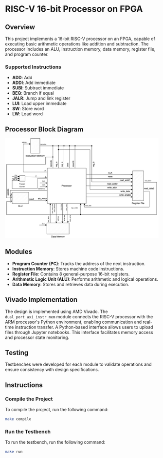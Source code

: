 # RISC-V 16-bit Processor on FPGA

## Overview
This project implements a 16-bit RISC-V processor on an FPGA, capable of executing basic arithmetic operations like addition and subtraction. The processor includes an ALU, instruction memory, data memory, register file, and program counter.

### Supported Instructions
- **ADD**: Add
- **ADDI**: Add immediate
- **SUBI**: Subtract immediate
- **BEQ**: Branch if equal
- **JALR**: Jump and link register
- **LUI**: Load upper immediate
- **SW**: Store word
- **LW**: Load word

## Processor Block Diagram
![Processor Block Diagram](Images%20of%20components/Untitled%20Diagram.svg)

## Modules
- **Program Counter (PC)**: Tracks the address of the next instruction.
- **Instruction Memory**: Stores machine code instructions.
- **Register File**: Contains 8 general-purpose 16-bit registers.
- **Arithmetic Logic Unit (ALU)**: Performs arithmetic and logical operations.
- **Data Memory**: Stores and retrieves data during execution.

## Vivado Implementation
The design is implemented using AMD Vivado. The `dual_port_axi_instr_mem` module connects the RISC-V processor with the ARM processor's Python environment, enabling communication and real-time instruction transfer. A Python-based interface allows users to upload files through Jupyter notebooks. This interface facilitates memory access and processor state monitoring.

## Testing
Testbenches were developed for each module to validate operations and ensure consistency with design specifications.

## Instructions
### Compile the Project
To compile the project, run the following command:
```sh
make compile
```

### Run the Testbench
To run the testbench, run the following command:
```sh
make run
```
